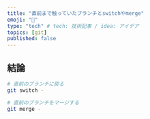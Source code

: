 ```yaml
---
title: "直前まで触っていたブランチとswitchやmerge"
emoji: "💬"
type: "tech" # tech: 技術記事 / idea: アイデア
topics: [git]
published: false
---
```


## 結論

```bash
# 直前のブランチに戻る
git switch -

# 直前のブランチをマージする
git merge -
```
